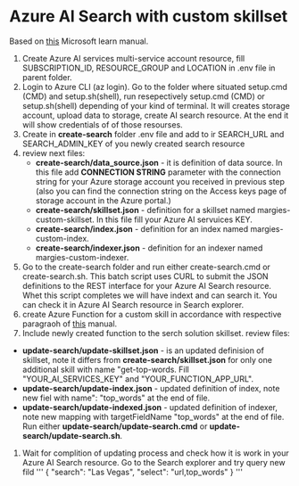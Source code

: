 # Azure AI Search with custom skillset

Based on [this](https://microsoftlearning.github.io/mslearn-knowledge-mining/Instructions/Exercises/02-search-skills.html) Microsoft learn manual.


1) Create Azure AI services multi-service account resource, fill SUBSCRIPTION_ID, RESOURCE_GROUP and LOCATION in .env file in parent folder.
1) Login to Azure CLI (az login). Go to the folder where situated setup.cmd (CMD) and setup.sh(shell), run resepectively setup.cmd (CMD) or setup.sh(shell) depending of your kind of terminal. It will creates storage account, upload data to storage, create AI search resource. At the end it will show credentials of of those resourses.
1) Create in **create-search** folder .env file and  add to ir SEARCH_URL and SEARCH_ADMIN_KEY of you newly created search resource
1) review next files:
   * **create-search/data_source.json** - it is definition of data source. In this file add **CONNECTION STRING** parameter with the connection string for your Azure storage account you received in previous step (also you can find the connection string on the Access keys page of storage account in the Azure portal.)
   * **create-search/skillset.json** - definition for a skillset named margies-custom-skillset. In this file fill your Azure AI servuices KEY.
   * **create-search/index.json** -  definition for an index named margies-custom-index.
   * **create-search/indexer.json** - definition for an indexer named margies-custom-indexer.
 1) Go to the create-search folder and run either create-search.cmd or create-search.sh. This batch script uses CURL to submit the JSON definitions to the REST interface for your Azure AI Search resource. Whet this script completes we will have indext and can search it. You can check it in Azure AI Search resource in Search explorer.
 1) create Azure Function for a custom skill in accordance with respective paragraoh of [this](https://microsoftlearning.github.io/mslearn-knowledge-mining/Instructions/Exercises/02-search-skills.html) manual.
 1) Include newly created function to the serch solution skillset.
 review files:
 * **update-search/update-skillset.json** - is an updated definision of skillset,  note it differs from **create-search/skillset.json** for only one additional skill with name "get-top-words. Fill "YOUR_AI_SERVICES_KEY" and "YOUR_FUNCTION_APP_URL".
  * **update-search/update-index.json** - updated definition of index, note new fiel with name": "top_words" at the end of file.
 * **update-search/update-indexed.json** - updated definition of indexer, note new mapping with targetFieldName "top_words" at the end of file.
 Run either **update-search/update-search.cmd** or **update-search/update-search.sh**.
 1) Wait for complition of updating process and check how it is work in your Azure AI Search resource. Go to the Search explorer and try query new fild
 '''
  {
   "search": "Las Vegas",
   "select": "url,top_words"
 }
 '''
 